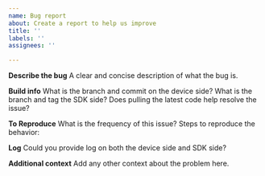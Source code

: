 ```yaml
---
name: Bug report
about: Create a report to help us improve
title: ''
labels: ''
assignees: ''

---
```


**Describe the bug**
A clear and concise description of what the bug is.

**Build info**
What is the branch and commit on the device side?
What is the branch and tag the SDK side?
Does pulling the latest code help resolve the issue? 

**To Reproduce**
What is the frequency of this issue?
Steps to reproduce the behavior:

**Log**
Could you provide log on both the device side and SDK side?

**Additional context**
Add any other context about the problem here.
